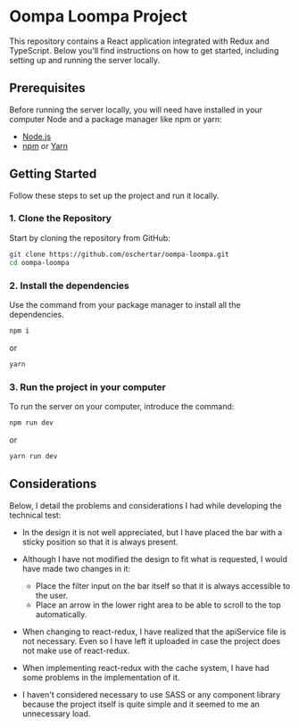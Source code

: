 # Oompa Loompa Project

This repository contains a React application integrated with Redux and TypeScript. Below you'll find instructions on how to get started, including setting up and running the server locally.

## Prerequisites

Before running the server locally, you will need have installed in your computer Node and a package manager like npm or yarn:

- [Node.js](https://nodejs.org/)
- [npm](https://www.npmjs.com/) or [Yarn](https://yarnpkg.com/)

## Getting Started

Follow these steps to set up the project and run it locally.

### 1. Clone the Repository

Start by cloning the repository from GitHub:

```bash
git clone https://github.com/oschertar/oompa-loompa.git
cd oompa-loompa
```

### 2. Install the dependencies

Use the command from your package manager to install all the dependencies.

```bash
npm i
```

or

```bash
yarn
```

### 3. Run the project in your computer

To run the server on your computer, introduce the command:

```bash
npm run dev
```

or

```bash
yarn run dev
```

## Considerations

Below, I detail the problems and considerations I had while developing the technical test:

- In the design it is not well appreciated, but I have placed the bar with a sticky position so that it is always present.
- Although I have not modified the design to fit what is requested, I would have made two changes in it:

  - Place the filter input on the bar itself so that it is always accessible to the user.
  - Place an arrow in the lower right area to be able to scroll to the top automatically.

- When changing to react-redux, I have realized that the apiService file is not necessary. Even so I have left it uploaded in case the project does not make use of react-redux.
- When implementing react-redux with the cache system, I have had some problems in the implementation of it.
- I haven't considered necessary to use SASS or any component library because the project itself is quite simple and it seemed to me an unnecessary load.
